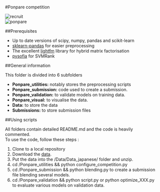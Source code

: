 #Ponpare competition

![recruit](http://www.recruit-rgf.com/news_data/release/img/20150716_01.jpg)  
![ponpare](https://kaggle2.blob.core.windows.net/competitions/kaggle/4481/media/recruit_image.png)

##Prerequisites

- Up to date versions of scipy, numpy, pandas and scikit-learn  
- [sklearn-pandas](https://github.com/paulgb/sklearn-pandas) for easier preprocessing  
- The excellent [lightfm](https://github.com/lyst/lightfm) library for hybrid matrix factorisation
- [pysofia](https://github.com/fabianp/pysofia) for SVMRank

##General information

This folder is divided into 6 subfolders  
- **Ponpare_utilities:** notably stores the preprocessing scripts
- **Ponpare_submission:** code used to create a submission.
- **Ponpare_validation:** to validate models on training data.
- **Ponpare_visual:** to visualise the data.
- **Data:** to store the data
- **Submissions:** to store submission files

##Using scripts

All folders contain detailed README.md and the code is heavily commented.  
To use the code, follow these steps :  
1. Clone to a local repository  
2. Download the [data](https://www.kaggle.com/c/coupon-purchase-prediction/data).  
3. Put the data into the /Data/Data_japanese/ folder and unzip.  
4. cd /Ponpare_utilities && python configure_competition.py  
5. cd /Ponpare_submission && python blending.py to create a submission file blending several models.    
6. cd /Ponpare_validation && python script.py or python optimize_XXX.py to evaluate various models on validation data.    